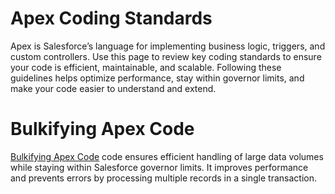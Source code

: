 
# Apex Coding Standards

Apex is Salesforce’s language for implementing business logic, triggers, and custom controllers. Use this page to review key coding standards to ensure your code is efficient, maintainable, and scalable. Following these guidelines helps optimize performance, stay within governor limits, and make your code easier to understand and extend.

# Bulkifying Apex Code

[Bulkifying Apex Code](../Apex_Standards/Exsamples.js) code ensures efficient handling of large data volumes while staying within Salesforce governor limits. It improves performance and prevents errors by processing multiple records in a single transaction.
